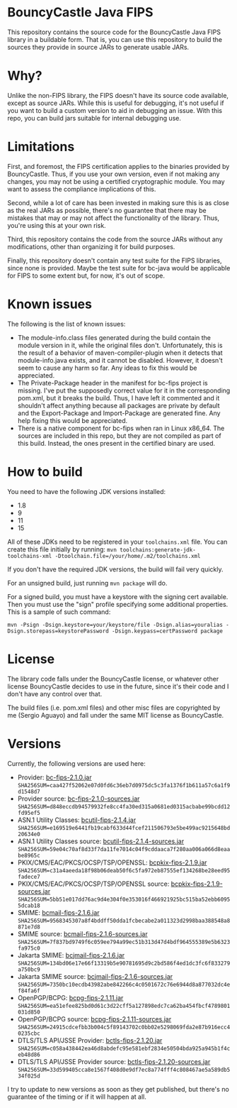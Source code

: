 BouncyCastle Java FIPS
======================

This repository contains the source code for the BouncyCastle Java FIPS library in
a buildable form. That is, you can use this repository to build the sources they
provide in source JARs to generate usable JARs.

Why?
====
Unlike the non-FIPS library, the FIPS doesn't have its source code available, except
as source JARs. While this is useful for debugging, it's not useful if you want to build
a custom version to aid in debugging an issue. With this repo, you can build jars suitable
for internal debugging use.

Limitations
===========
First, and foremost, the FIPS certification applies to the binaries provided by BouncyCastle. Thus,
if you use your own version, even if not making any changes, you may not be using a certified
cryptographic module. You may want to assess the compliance implications of this.

Second, while a lot of care has been invested in making sure this is as close as the
real JARs as possible, there's no guarantee that there may be mistakes that may or may
not affect the functionality of the library. Thus, you're using this at your own risk.

Third, this repository contains the code from the source JARs without any modifications, other
than organizing it for build purposes.

Finally, this repository doesn't contain any test suite for the FIPS libraries, since
none is provided. Maybe the test suite for bc-java would be applicable for FIPS to some
extent but, for now, it's out of scope.

Known issues
============
The following is the list of known issues:
- The module-info.class files generated during the build contain the module version in it,
  while the original files don't. Unfortunately, this is the result of a behavior of
  maven-compiler-plugin when it detects that module-info.java exists, and it cannot be disabled.
  However, it doesn't seem to cause any harm so far. Any ideas to fix this would be appreciated.
- The Private-Package header in the manifest for bc-fips project is missing. I've put the
  supposedly correct value for it in the corresponding pom.xml, but it breaks the build.
  Thus, I have left it commented and it shouldn't affect anything because all packages are
  private by default and the Export-Package and Import-Package are generated fine. Any help
  fixing this would be appreciated.
- There is a native component for bc-fips when ran in Linux x86_64. The sources are included
  in this repo, but they are not compiled as part of this build. Instead, the ones present in
  the certified binary are used.

How to build
============

You need to have the following JDK versions installed:
- 1.8
- 9
- 11
- 15

All of these JDKs need to be registered in your `toolchains.xml` file. You can create this
file initially by running: ``mvn toolchains:generate-jdk-toolchains-xml -Dtoolchain.file=/your/home/.m2/toolchains.xml``

If you don't have the required JDK versions, the build will fail very quickly.

For an unsigned build, just running ``mvn package`` will do.

For a signed build, you must have a keystore with the signing cert available. Then you must use the
"sign" profile specifying some additional properties. This is a sample of such command:

```mvn -Psign -Dsign.keystore=your/keystore/file -Dsign.alias=youralias -Dsign.storepass=keystorePassword -Dsign.keypass=certPassword package```

License
=======
The library code falls under the BouncyCastle license, or whatever other license
BouncyCastle decides to use in the future, since it's their code and I don't have
any control over that.

The build files (i.e. pom.xml files) and other misc files are copyrighted by
me (Sergio Aguayo) and fall under the same MIT license as BouncyCastle.

Versions
========

Currently, the following versions are used here:
- Provider: [bc-fips-2.1.0.jar](https://repo1.maven.org/maven2/org/bouncycastle/bc-fips/2.1.0/bc-fips-2.1.0.jar) ``SHA256SUM=caa427f52062e07d0fd6c36eb7d0975dc5c3fa1376f1b611a57c6a1f9d1548d7``
- Provider source: [bc-fips-2.1.0-sources.jar](https://downloads.bouncycastle.org/fips-java/bc-fips-2.1.0-sources.jar) ``SHA256SUM=d848eccdb94579932fe8cc4fa30ed315a0681ed0315acbabe99bcdd12fd95ef5``
- ASN.1 Utility Classes: [bcutil-fips-2.1.4.jar](https://repo1.maven.org/maven2/org/bouncycastle/bcutil-fips/2.1.4/bcutil-fips-2.1.4.jar) ``SHA256SUM=e169519e6441fb19cabf633d44fcef211506793e5be499ac9215648bd20634e0``
- ASN.1 Utility Classes source: [bcutil-fips-2.1.4-sources.jar](https://repo1.maven.org/maven2/org/bouncycastle/bcutil-fips/2.1.4/bcutil-fips-2.1.4-sources.jar) ``SHA256SUM=59e04c70af8d33f7da11fe7014c04f9cddaaca7f280aa006a066d8eaabe8965c``
- PKIX/CMS/EAC/PKCS/OCSP/TSP/OPENSSL: [bcpkix-fips-2.1.9.jar](https://repo1.maven.org/maven2/org/bouncycastle/bcpkix-fips/2.1.9/bcpkix-fips-2.1.9.jar) ``SHA256SUM=c31a4aeeda18f98b06deab50f6c5fa972eb87555ef134268be28eed95fadece7``
- PKIX/CMS/EAC/PKCS/OCSP/TSP/OPENSSL source: [bcpkix-fips-2.1.9-sources.jar](https://repo1.maven.org/maven2/org/bouncycastle/bcpkix-fips/2.1.9/bcpkix-fips-2.1.9-sources.jar) ``SHA256SUM=5bb51e017dd76ac9d4e304f0e353016f466921925bc515ba52ebb60955dcab18``
- SMIME: [bcmail-fips-2.1.6.jar](https://repo1.maven.org/maven2/org/bouncycastle/bcmail-fips/2.1.6/bcmail-fips-2.1.6.jar) ``SHA256SUM=9568345307a8f4bddff50dda1fcbecabe2a011323d2998baa388548a8871e7d8``
- SMIME source: [bcmail-fips-2.1.6-sources.jar](https://repo1.maven.org/maven2/org/bouncycastle/bcmail-fips/2.1.6/bcmail-fips-2.1.6-sources.jar) ``SHA256SUM=7f837bd9749f6c059ee794a99ec51b313d47d4bdf964555389e5b6323fa975c0``
- Jakarta SMIME: [bcjmail-fips-2.1.6.jar](https://repo1.maven.org/maven2/org/bouncycastle/bcjmail-fips/2.1.6/bcjmail-fips-2.1.6.jar) ``SHA256SUM=134bd06e17e66f13319b5e90781695d9c2bd586f4ed1dc3fc6f833279a750bc9``
- Jakarta SMIME source: [bcjmail-fips-2.1.6-sources.jar](https://repo1.maven.org/maven2/org/bouncycastle/bcjmail-fips/2.1.6/bcjmail-fips-2.1.6-sources.jar) ``SHA256SUM=7350bc10ecdb43982abe842266c4c0501672c76e6944d8a877032dc4ef84fa6f``
- OpenPGP/BCPG: [bcpg-fips-2.1.11.jar](https://repo1.maven.org/maven2/org/bouncycastle/bcpg-fips/2.1.11/bcpg-fips-2.1.11.jar) ``SHA256SUM=ea51efee825bd0d61c3d22cff5a127898edc7ca62ba454fbcf4789801031d850``
- OpenPGP/BCPG source: [bcpg-fips-2.1.11-sources.jar](https://repo1.maven.org/maven2/org/bouncycastle/bcpg-fips/2.1.11/bcpg-fips-2.1.11-sources.jar) ``SHA256SUM=24915cdcefbb3b004c5f89143702c0bb02e5298069fda2e87b916ecc40235cbc``
- DTLS/TLS API/JSSE Provider: [bctls-fips-2.1.20.jar](https://repo1.maven.org/maven2/org/bouncycastle/bctls-fips/2.1.20/bctls-fips-2.1.20.jar) ``SHA256SUM=c058a438442ea46d8abdefc95e581ebf2834e50504bda925a945b1f4ceb48d86``
- DTLS/TLS API/JSSE Provider source: [bctls-fips-2.1.20-sources.jar](https://repo1.maven.org/maven2/org/bouncycastle/bctls-fips/2.1.20/bctls-fips-2.1.20-sources.jar) ``SHA256SUM=33d599405cca8e1567f408d0e9df7ec8a774fff4c808467ae5a589db534f025d``

I try to update to new versions as soon as they get published, but there's no
guarantee of the timing or if it will happen at all. 